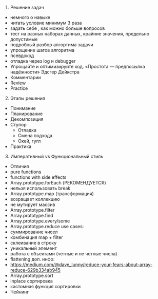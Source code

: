 1. Решение задач
- немного о навыке
- читать условие минимум 3 раза
- задать себе , как можно больше вопросов
- тест на разных наборах данных, крайние значения, предельно допустимые
- подробный разбор алгортима задачи
- упрощение шагов алгоритма
- псевдокод
- отладка через log и debugger
- Упрощайте и оптимизируйте код. «Простота — предпосылка надёжности» Эдсгер Дейкстра
- Комментарии
- Review
- Practice

2. Этапы решения
- Понимание
- Планирование
- Декомпозиция
- Ступор
    - Отладка
    - Смена подхода
    - Окей, гугл
- Практика

3. Императивный vs Функциональный стиль
- Отличия
- pure functions
- functions with side effects
- Array.prototype.forEach (РЕКОМЕНДУЕТСЯ)
 - нельзя использовать break
- Array.prototype.map (трансформация)
 - возращает коллекцию
 - не мутирует массив
- Array.prototype.filter
- Array.prototype.find
- Array.prototype.every/some
- Array.prototype.reduce
 use cases:
 - суммирование чисел
 - комбинация map + filter
 - склеивание в строку
 - уникальный элемент
 - работа с объектами (четные и не четные числа)
 - flattening 
 доп. инфо:
 - https://medium.com/@dave_lunny/reduce-your-fears-about-array-reduce-629b334ab945
- Array.prototype.sort
 - inplace сортировка
 - кастомная функция сортировки
- Чейнинг
